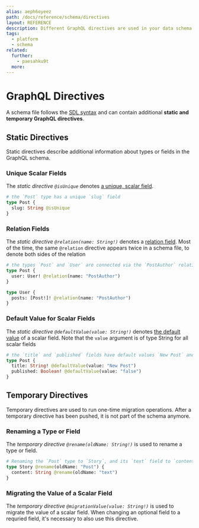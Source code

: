 ```yaml
---
alias: aeph6oyeez
path: /docs/reference/schema/directives
layout: REFERENCE
description: Different GraphQL directives are used in your data schema to express special situations like data constraints or relations.
tags:
  - platform
  - schema
related:
  further:
    - paesahku9t
  more:
---
```


# GraphQL Directives

A schema file follows the [SDL syntax](!alias-kr84dktnp0) and can contain additional **static and temporary GraphQL directives**.

## Static Directives

Static directives describe additional information about types or fields in the GraphQL schema.

### Unique Scalar Fields

The *static directive `@isUnique`* denotes [a unique, scalar field](!alias-teizeit5se#unique).

```graphql
# the `Post` type has a unique `slug` field
type Post {
  slug: String @isUnique
}
```

### Relation Fields

The *static directive `@relation(name: String!)`* denotes a [relation field](!alias-goh5uthoc1). Most of the time, the same `@relation` directive appears twice in a schema file, to denote both sides of the relation

```graphql
# the types `Post` and `User` are connected via the `PostAuthor` relation
type Post {
  user: User! @relation(name: "PostAuthor")
}

type User {
  posts: [Post!]! @relation(name: "PostAuthor")
}
```
### Default Value for Scalar Fields

The *static directive `@defaultValue(value: String!)`* denotes [the default value](!alias-teizeit5se#default-value) of a scalar field. Note that the `value` argument is of type String for all scalar fields

```graphql
# the `title` and `published` fields have default values `New Post` and `false`
type Post {
  title: String! @defaultValue(value: "New Post")
  published: Boolean! @defaultValue(value: "false")
}
```

## Temporary Directives

Temporary directives are used to run one-time migration operations. After a temporary directive has been pushed, it is not part of the schema anymore.

### Renaming a Type or Field

The *temporary directive `@rename(oldName: String!)`* is used to rename a type or field.

```graphql
# Renaming the `Post` type to `Story`, and its `text` field to `content`
type Story @rename(oldName: "Post") {
  content: String @rename(oldName: "text")
}
```

### Migrating the Value of a Scalar Field

The *temporary directive `@migrationValue(value: String!)`* is used to migrate the value of a scalar field. When changing an optional field to a requried field, it's necessary to also use this directive.

